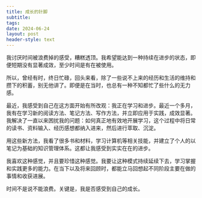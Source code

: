 ```yaml
---
title: 成长的针脚
subtitle: 
tags: 
date: 2024-06-24
layout: post
header-style: text
---
```



我讨厌时间被浪费掉的感受，糟糕透顶。我希望能达到一种持续在进步的状态，即便短期没有显著成效，至少时间是有在被使用。

所以，曾经有时，终日忙碌，回头来看，除了一些说不上来的经历和生活的维持和攒下的积蓄，别无他讲了。即便是在当时，也总有一种不知都忙了些什么的无力感。

最近，我感受到自己在这方面开始有所改观：我正在学习和进步。最近一个多月，我有在学习新的阅读方法、笔记方法、写作方法，并立即应用于实践，成效显著。我解决了一直以来困扰我的问题：如何真正地有效地开展学习，这个过程中将日常的读书、资料输入、经历感想都纳入进来，然后进行萃取、沉淀。

用这些新方法，我看了很多书和材料，学习计算机等相关技能，并建立了个人的以笔记为基础的知识管理体系。这都让我感受到实实在在的进步。

我喜欢这种感觉，并且要珍惜这种感觉。我要让这种模式持续延续下去，学习掌握和实践更多的能力。在当下以及将来回顾时，都能立马回想起不同阶段主要在做的事情和收获进展。

时间不是说不能浪费。关键是，我是否感受到自己的成长。